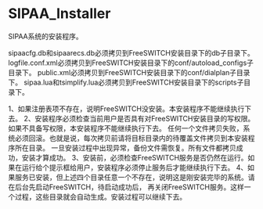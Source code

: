 SIPAA_Installer
===============

SIPAA系统的安装程序。

sipaacfg.db和sipaarecs.db必须拷贝到FreeSWITCH安装目录下的db子目录下。
logfile.conf.xml必须拷贝到FreeSWITCH安装目录下的conf/autoload_configs子目录下。
public.xml必须拷贝到FreeSWITCH安装目录下的conf/dialplan子目录下。
sipaa.lua和tsimplify.lua必须拷贝到FreeSWITCH安装目录下的scripts子目录下。

1、如果注册表项不存在，说明FreeSWITCH没安装。本安装程序不能继续执行下去。
2、安装程序必须检查当前用户是否具有对FreeSWITCH安装目录的写权限。如果不具备写权限，本安装程序不能继续执行下去。
任何一个文件拷贝失败，系统必须回滚。也就是说，每次拷贝前请将目标目录内的待覆盖文件拷贝到本安装程序所在目录。
一旦安装过程中出现异常，备份文件需恢复。所有文件都拷贝成功，安装才算成功。
3、安装前，必须检查FreeSWITCH服务是否仍然在运行。如果在运行给个提示框给用户，安装程序必须停止服务后才能继续执行下去。
4、如果服务已安装，但上述四个目录任意一个不存在，说明这是刚安装完毕的系统。请在后台先启动FreeSWITCH，待启动成功后，
再关闭FreeSWITCH服务。这样一个过程，这些目录就会自动生成。安装过程可以继续下去。
